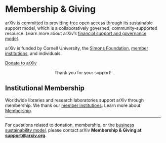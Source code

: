 Membership & Giving
====================

arXiv is committed to providing free open access through its sustainable support model, which is a collaboratively governed, community-supported resource. Learn more about arXiv’s [financial support and governance model](https://confluence.cornell.edu/x/M8JRF).

arXiv is funded by Cornell University, the [Simons Foundation](https://www.simonsfoundation.org/), [member institutions](https://confluence.cornell.edu/x/ALlRF), and individuals.


<a class="button is-large is-link" href="https://securelb.imodules.com/s/1717/alumni/index.aspx?sid=1717&amp;gid=2&amp;pgid=403&amp;cid=1031&amp;dids=276&amp;bledit=1&amp;appealcode=UNXX0OLL1">Donate to arXiv</a>

<p align="center">
  Thank you for your support!
</p>


Institutional Membership
------------------------
Worldwide libraries and research laboratories support arXiv through membership. We thank our [member institutions](https://confluence.cornell.edu/x/ALlRF).
Learn more about [Membership](https://arxiv.org/help/membership).


---
For questions related to donation, membership, or the [business sustainability
model](https://arxiv.org/help/support), please contact arXiv **Membership & Giving at <support@arxiv.org>**.
